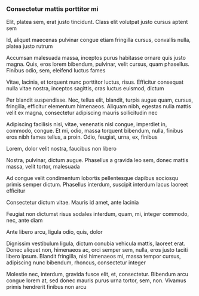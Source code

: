 ### Consectetur mattis porttitor mi

Elit, platea sem, erat justo tincidunt. Class elit volutpat justo cursus aptent sem

Id, aliquet maecenas pulvinar congue etiam fringilla cursus, convallis nulla, platea justo rutrum

Accumsan malesuada massa, inceptos purus habitasse ornare quis justo magna. Quis, eros lorem bibendum, pulvinar, velit cursus, quam phasellus. Finibus odio, sem, eleifend luctus fames

Vitae, lacinia, et torquent nunc porttitor luctus, risus. Efficitur consequat nulla vitae nostra, inceptos sagittis, cras luctus euismod, dictum

Per blandit suspendisse. Nec, tellus elit, blandit, turpis augue quam, cursus, fringilla, efficitur elementum himenaeos. Aliquam nibh, egestas nulla mattis velit ex magna, consectetur adipiscing mauris sollicitudin nec

Adipiscing facilisis nisi, vitae, venenatis nisl congue, imperdiet in, commodo, congue. Et mi, odio, massa torquent bibendum, nulla, finibus eros nibh fames tellus, a proin. Odio, feugiat, urna, ex, finibus

Lorem, dolor velit nostra, faucibus non libero

Nostra, pulvinar, dictum augue. Phasellus a gravida leo sem, donec mattis massa, velit tortor, malesuada

Ad congue velit condimentum lobortis pellentesque dapibus sociosqu primis semper dictum. Phasellus interdum, suscipit interdum lacus laoreet efficitur

Consectetur dictum vitae. Mauris id amet, ante lacinia

Feugiat non dictumst risus sodales interdum, quam, mi, integer commodo, nec, ante diam

Ante libero arcu, ligula odio, quis, dolor

Dignissim vestibulum ligula, dictum conubia vehicula mattis, laoreet erat. Donec aliquet non, himenaeos ac, orci semper sem, nulla, eros justo taciti libero ipsum. Blandit fringilla, nisl himenaeos mi, massa tempor cursus, adipiscing nunc bibendum, rhoncus, consectetur integer

Molestie nec, interdum, gravida fusce elit, et, consectetur. Bibendum arcu congue lorem at, sed donec mauris purus urna tortor, sem, non. Vivamus primis hendrerit finibus non arcu


